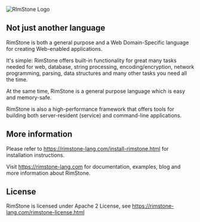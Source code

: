 ![RImStone Logo](https://rimstone-lang.com/rimstone-large.png)

## Not just another language

RimStone is both a general purpose and a Web Domain-Specific language for creating Web-enabled applications.

It's simple: RimStone offers built-in functionality for great many tasks needed for web, database, string processing, encoding/encryption, network programming, parsing, data structures and many other tasks you need all the time.

At the same time, RimStone is a general purpose language which is easy and memory-safe.

RimStone is also a high-performance framework that offers tools for building both server-resident (service) and command-line applications.

## More information
Please refer to https://rimstone-lang.com/install-rimstone.html for installation
instructions.

Visit https://rimstone-lang.com for documentation, examples, blog and more
information about RimStone.

## License
RimStone is licensed under Apache 2 License, see https://rimstone-lang.com/rimstone-license.html
